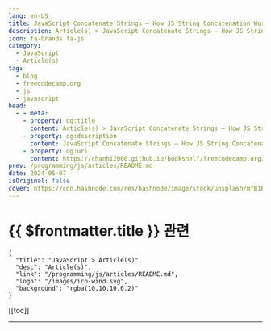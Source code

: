 ```yaml
---
lang: en-US
title: JavaScript Concatenate Strings – How JS String Concatenation Works
description: Article(s) > JavaScript Concatenate Strings – How JS String Concatenation Works
icon: fa-brands fa-js
category: 
  - JavaScript
  - Article(s)
tag: 
  - blog
  - freecodecamp.org
  - js
  - javascript
head:
  - - meta:
    - property: og:title
      content: Article(s) > JavaScript Concatenate Strings – How JS String Concatenation Works
    - property: og:description
      content: JavaScript Concatenate Strings – How JS String Concatenation Works
    - property: og:url
      content: https://chanhi2000.github.io/bookshelf/freecodecamp.org/how-js-string-concatenation-works.html
prev: /programming/js/articles/README.md
date: 2024-05-07
isOriginal: false
cover: https://cdn.hashnode.com/res/hashnode/image/stock/unsplash/mfB1B1s4sMc/upload/138f5daa340578a0ba2da07274b59252.jpeg
---
```


# {{ $frontmatter.title }} 관련

```component VPCard
{
  "title": "JavaScript > Article(s)",
  "desc": "Article(s)",
  "link": "/programming/js/articles/README.md",
  "logo": "/images/ico-wind.svg",
  "background": "rgba(10,10,10,0.2)"
}
```

[[toc]]

---

<SiteInfo
  name="JavaScript Concatenate Strings – How JS String Concatenation Works"
  desc="When coding in JavaScript, you may need to combine multiple strings to create a new, longer string. This operation is known as concatenation. In this article, you will learn five ways to concatenate strings in JavaScript. How to Concatenate Strings i..."
  url="https://freecodecamp.org/news/how-js-string-concatenation-works/"
  logo="https://cdn.freecodecamp.org/universal/favicons/favicon.ico"
  preview="https://cdn.hashnode.com/res/hashnode/image/stock/unsplash/mfB1B1s4sMc/upload/138f5daa340578a0ba2da07274b59252.jpeg"/>

<!-- TODO: 작성 -->

